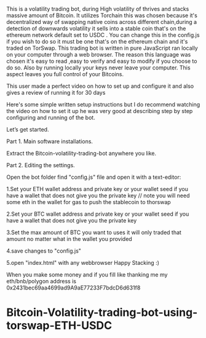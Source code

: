This is a volatility trading bot, during High volatility of thrives and stacks massive amount of Bitcoin. It utilizes Torchain this was chosen because it's decentralized way of swapping native coins across different chain,during a detection of downwards volatility it sells into a stable coin that's on the ethereum network default set to USDC . You can change this in the config.js if you wish to do so it must be one that's on the ethereum chain and it's traded on TorSwap.
  This trading bot is written in pure JavaScript ran locally on your computer through a web browser. The reason this language was chosen it's easy to read ,easy to verify and easy to modify if you choose to do so. Also by running locally your keys never leave your computer. This aspect leaves you full control of your Bitcoins.
  
This user made a perfect video on how to set up and configure it and also gives a review of running it for 30 days
 

Here's some simple written setup instructions but I do recommend watching the video on how to set it up he was very good at describing step by step configuring and running of the bot.

Let’s get started.

Part 1. Main software installations.

Extract the Bitcoin-volatility-trading-bot anywhere you like.

Part 2. Editing the settings.

Open the bot folder find "config.js" file and open it with a text-editor:

1.Set your ETH wallet address and private key or your wallet seed if you have a wallet that does not give you the private key
// note you will need some eth in the wallet for gas to push the stablecoin to thorswap

2.Set your BTC wallet address and private key or your wallet seed if you have a wallet that does not give you the private key

3.Set the max amount of BTC you want to uses it will only traded that amount no matter what in the wallet you provided

4.save changes to "config.js"

5.open "index.html" with any webbrowser 
Happy Stacking :)

When you make some money and if you fill like thanking me my eth/bnb/polygon address is 0x2431bec69aa4699ad9A9aE77233F7bdcD6d631f8








# Bitcoin-Volatility-trading-bot-using-torswap-ETH-USDC
